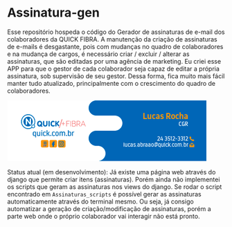 # Assinatura-gen
Esse repositório hospeda o código do Gerador de assinaturas de e-mail dos colaboradores da QUICK FIBRA. A manutenção da criação de assinaturas de e-mails é desgastante, pois com mudanças no quadro de colaboradores e na mudança de cargos, é necessário criar / excluir / alterar as assinaturas, que são editadas por uma agência de marketing. Eu criei esse APP para que o gestor de cada colaborador seja capaz de editar a própria assinatura, sob supervisão de seu gestor. Dessa forma, fica muito mais fácil manter tudo atualizado, principalmente com o crescimento do quadro de colaboradores.

![Minha assinatura como exemplo](assinaturas_ex/lucasrochaabraao.png)

Status atual (em desenvolvimento):
Já existe uma página web através do django que permite criar itens (assinaturas). Porém ainda não implementei os scripts que geram as assinaturas nos views do django. Se rodar o script encontrado em `Assinaturas_scripts` é possível gerar as assinaturas automaticamente através do terminal mesmo. Ou seja, já consigo automatizar a geração de criação/modificação de assinaturas, porém a parte web onde o próprio colaborador vai interagir não está pronto.
